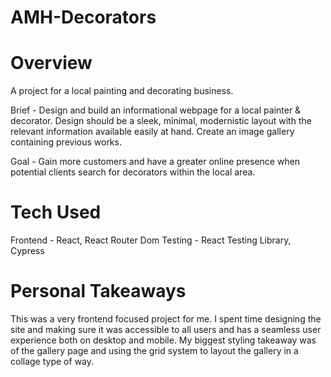# AMH-Decorators

# Overview

A project for a local painting and decorating business.

Brief - Design and build an informational webpage for a local painter &
decorator. Design should be a sleek, minimal, modernistic layout with the
relevant information available easily at hand. Create an image gallery
containing previous works.

Goal - Gain more customers and have a greater online presence when
potential clients search for decorators within the local area.

# Tech Used

Frontend - React, React Router Dom
Testing - React Testing Library, Cypress

# Personal Takeaways

This was a very frontend focused project for me. I spent time designing the site and making sure it was accessible to all users and has a seamless user experience both on desktop and mobile. My biggest styling takeaway was of the gallery page and using the grid system to layout the gallery in a collage type of way.
